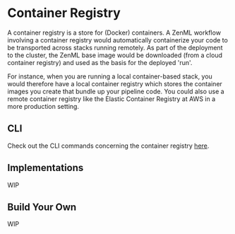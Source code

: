 # Container Registry

A container registry is a store for (Docker) containers. A ZenML workflow involving a container registry would
automatically containerize your code to be transported across stacks running remotely. As part of the deployment to the
cluster, the ZenML base image would be downloaded (from a cloud container registry) and used as the basis for the
deployed 'run'.

For instance, when you are running a local container-based stack, you would therefore have a local container registry
which stores the container images you create that bundle up your pipeline code. You could also use a remote container
registry like the Elastic Container Registry at AWS in a more production setting.

## CLI
Check out the CLI commands concerning the container registry 
[here](https://apidocs.zenml.io/latest/cli/#zenml.cli--customizing-your-container-registry).

## Implementations 

WIP

## Build Your Own

WIP
